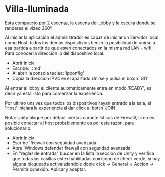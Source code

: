 # Villa-Iluminada

Esta compuesto por 2 escenas, la escena del Lobby y la escena donde se renderea el video 360°.

Al iniciar la aplicación el administrador es capaz de iniciar un Servidor local como Host, todos los demas dispositivios tienen la posibilidad de unirse a esa partida a partir de que esten conectados en la misma red LAN - wifi. Para conocer la direccion ip del dispositivo local:

  * Abrir Inicio
  * Escribe: 'cmd'
  * Al abrir la consola teclea: 'ipconfig'
  * Copia la direccion IPV4 en el apartado Unirse y pulsa el boton 'GO'

Al entrar al lobby el cliente automaticamente entra en modo 'READY', es decir ya esta listo para comenzar la experiencia.

Por ultimo una vez que todos los dispositivos hayan entrado a la sala, el 'Host' iniciara la experiencia al dar click al boton 'JOIN'  
  
  
  
  Nota: Unity bloque por default ciertas caracteristicas de Firewall, si no es posible conectar al host probablemente es por esta razón, para solucionarlo:
  
  * Abrir Inicio
  * Escribe 'firewall con seguridad avanzada'
  * Abre 'Windows defender firewall con seguridad avanzada'
  * En "reglas de entrada" buscar en la lista la seccion de Unity y verifica que todas las casillas esten habilitadas con icono de check verde, si hay alguna bloqueada activaladandole doble click -> General -> Accion -> Permitir conexión. Aplicar y aceptar.
